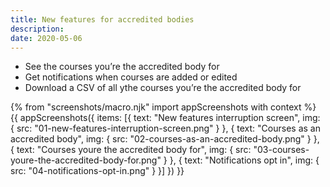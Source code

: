 ```yaml
---
title: New features for accredited bodies
description:
date: 2020-05-06
---
```


- See the courses you’re the accredited body for
- Get notifications when courses are added or edited
- Download a CSV of all ythe courses you’re the accredited body for

{% from "screenshots/macro.njk" import appScreenshots with context %}
{{ appScreenshots({
  items: [{
      text: "New features interruption screen",
      img: { src: "01-new-features-interruption-screen.png" }
    }, {
      text: "Courses as an accredited body",
      img: { src: "02-courses-as-an-accredited-body.png" }
    }, {
      text: "Courses youre the accredited body for",
      img: { src: "03-courses-youre-the-accredited-body-for.png" }
    }, {
      text: "Notifications opt in",
      img: { src: "04-notifications-opt-in.png" }
    }]
}) }}
